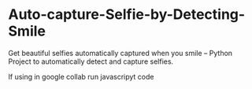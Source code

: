 # Auto-capture-Selfie-by-Detecting-Smile
Get beautiful selfies automatically captured when you smile – Python Project to automatically detect and capture selfies.

If using in google collab run javascripyt code
